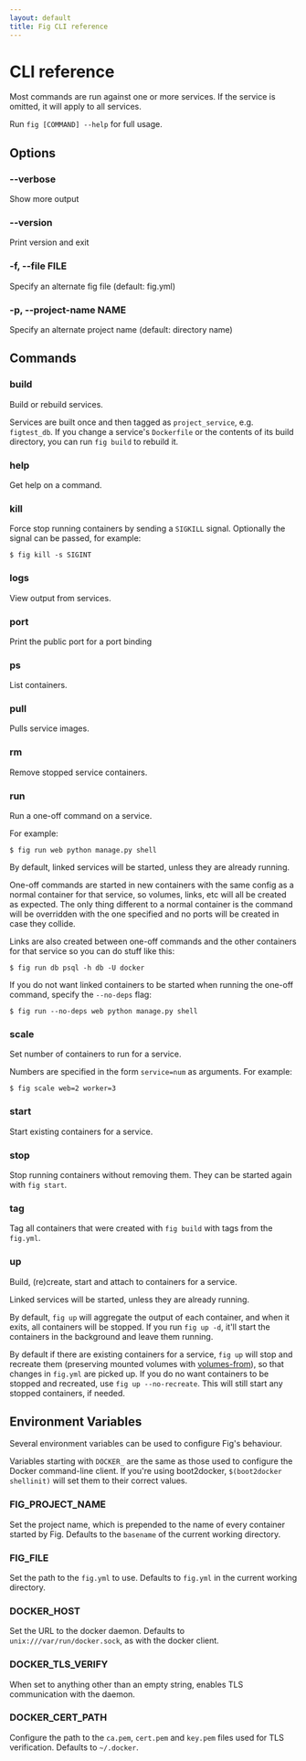 ```yaml
---
layout: default
title: Fig CLI reference
---
```


CLI reference
=============

Most commands are run against one or more services. If the service is omitted, it will apply to all services.

Run `fig [COMMAND] --help` for full usage.

## Options

### --verbose

 Show more output

### --version

 Print version and exit

### -f, --file FILE

 Specify an alternate fig file (default: fig.yml)

### -p, --project-name NAME

 Specify an alternate project name (default: directory name)

## Commands

### build

Build or rebuild services.

Services are built once and then tagged as `project_service`, e.g. `figtest_db`. If you change a service's `Dockerfile` or the contents of its build directory, you can run `fig build` to rebuild it.

### help

Get help on a command.

### kill

Force stop running containers by sending a `SIGKILL` signal. Optionally the signal can be passed, for example:

    $ fig kill -s SIGINT

### logs

View output from services.

### port

Print the public port for a port binding

### ps

List containers.

### pull

Pulls service images.

### rm

Remove stopped service containers.


### run

Run a one-off command on a service.

For example:

    $ fig run web python manage.py shell

By default, linked services will be started, unless they are already running.

One-off commands are started in new containers with the same config as a normal container for that service, so volumes, links, etc will all be created as expected. The only thing different to a normal container is the command will be overridden with the one specified and no ports will be created in case they collide.

Links are also created between one-off commands and the other containers for that service so you can do stuff like this:

    $ fig run db psql -h db -U docker

If you do not want linked containers to be started when running the one-off command, specify the `--no-deps` flag:

    $ fig run --no-deps web python manage.py shell

### scale

Set number of containers to run for a service.

Numbers are specified in the form `service=num` as arguments.
For example:

    $ fig scale web=2 worker=3

### start

Start existing containers for a service.

### stop

Stop running containers without removing them. They can be started again with `fig start`.

### tag

Tag all containers that were created with `fig build` with tags from the
`fig.yml`.

### up

Build, (re)create, start and attach to containers for a service.

Linked services will be started, unless they are already running.

By default, `fig up` will aggregate the output of each container, and when it exits, all containers will be stopped. If you run `fig up -d`, it'll start the containers in the background and leave them running.

By default if there are existing containers for a service, `fig up` will stop and recreate them (preserving mounted volumes with [volumes-from]), so that changes in `fig.yml` are picked up. If you do no want containers to be stopped and recreated, use `fig up --no-recreate`. This will still start any stopped containers, if needed.

[volumes-from]: http://docs.docker.io/en/latest/use/working_with_volumes/


## Environment Variables

Several environment variables can be used to configure Fig's behaviour.

Variables starting with `DOCKER_` are the same as those used to configure the Docker command-line client. If you're using boot2docker, `$(boot2docker shellinit)` will set them to their correct values.

### FIG\_PROJECT\_NAME

Set the project name, which is prepended to the name of every container started by Fig. Defaults to the `basename` of the current working directory.

### FIG\_FILE

Set the path to the `fig.yml` to use. Defaults to `fig.yml` in the current working directory.

### DOCKER\_HOST

Set the URL to the docker daemon. Defaults to `unix:///var/run/docker.sock`, as with the docker client.

### DOCKER\_TLS\_VERIFY

When set to anything other than an empty string, enables TLS communication with the daemon.

### DOCKER\_CERT\_PATH

Configure the path to the `ca.pem`, `cert.pem` and `key.pem` files used for TLS verification. Defaults to `~/.docker`.
